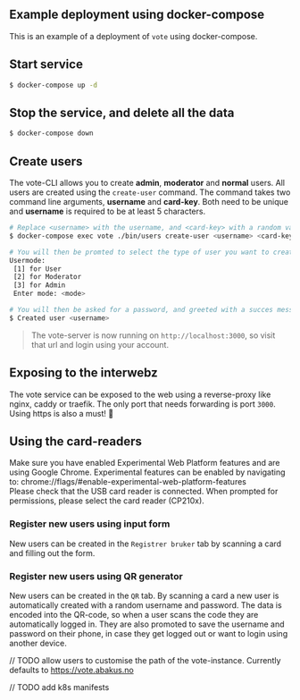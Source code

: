 ## Example deployment using docker-compose

This is an example of a deployment of `vote` using docker-compose.

## Start service

```bash
$ docker-compose up -d
```

## Stop the service, and delete all the data

```bash
$ docker-compose down
```

## Create users

The vote-CLI allows you to create **admin**, **moderator** and **normal** users. All users are created using the `create-user` command. The command takes two command line arguments, **username** and **card-key**. Both need to be unique and **username** is required to be at least 5 characters.

```bash
# Replace <username> with the username, and <card-key> with a random value
$ docker-compose exec vote ./bin/users create-user <username> <card-key>

# You will then be promted to select the type of user you want to create
Usermode:
 [1] for User
 [2] for Moderator
 [3] for Admin
 Enter mode: <mode>

# You will then be asked for a password, and greeted with a succes message.
$ Created user <username>
```

> The vote-server is now running on `http://localhost:3000`, so visit that url and login using your account.

## Exposing to the interwebz

The vote service can be exposed to the web using a reverse-proxy like nginx, caddy or traefik. The only port that needs forwarding is port `3000`. Using https is also a must! :100:

## Using the card-readers

Make sure you have enabled Experimental Web Platform features and are using Google Chrome. Experimental features can be enabled by navigating to: chrome://flags/#enable-experimental-web-platform-features  
Please check that the USB card reader is connected. When prompted for permissions, please select the card reader (CP210x).

### Register new users using input form

New users can be created in the `Registrer bruker` tab by scanning a card and filling out the form.

### Register new users using QR generator

New users can be created in the `QR` tab. By scanning a card a new user is automatically created with a random username and password. The data is encoded into the QR-code, so when a user scans the code they are automatically logged in. They are also promoted to save the username and password on their phone, in case they get logged out or want to login using another device.

// TODO allow users to customise the path of the vote-instance. Currently defaults to https://vote.abakus.no

// TODO add k8s manifests
